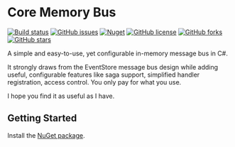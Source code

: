 # Core Memory Bus
[![Build status](https://ci.appveyor.com/api/projects/status/9131ajlthj55apdx?svg=true)](https://ci.appveyor.com/project/machonky/corememorybus)
[![GitHub issues](https://img.shields.io/github/issues/CoreMemoryBus/CoreMemoryBus.svg)](https://github.com/CoreMemoryBus/CoreMemoryBus/issues)
[![Nuget](https://img.shields.io/nuget/v/CoreMemoryBus.svg)](https://www.nuget.org/packages/CoreMemoryBus)
[![GitHub license](https://img.shields.io/badge/license-LGPL%20v3-blue.svg)](https://raw.githubusercontent.com/CoreMemoryBus/CoreMemoryBus/master/LICENSE.md)
[![GitHub forks](https://img.shields.io/github/forks/CoreMemoryBus/CoreMemoryBus.svg?style=social&label=Fork)](https://github.com/CoreMemoryBus/CoreMemoryBus/network)
[![GitHub stars](https://img.shields.io/github/stars/CoreMemoryBus/CoreMemoryBus.svg?style=social&label=Star)](https://github.com/CoreMemoryBus/CoreMemoryBus/stargazers)

A simple and easy-to-use, yet configurable in-memory message bus in C#.

It strongly draws from the EventStore message bus design while adding useful, configurable features like saga support, simplified handler registration, access control. You only pay for what you use.

I hope you find it as useful as I have.

## Getting Started

Install the [NuGet package](https://www.nuget.org/packages/CoreMemoryBus).
